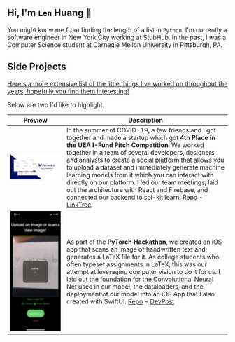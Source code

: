 ## Hi, I'm `Len` Huang 👋

You might know me from finding the length of a list in `Python`. I'm currently a software engineer in New York City working at StubHub. In the past, I was a Computer Science student at Carnegie Mellon University in Pittsburgh, PA.

## Side Projects

[Here's a more extensive list of the little things I've worked on throughout the years, hopefully you find them interesting!](https://github.com/lenghuang/lenghuang/MoreProjects)

Below are two I'd like to highlight.

| Preview | Description |
| --- | --- |
| <img src="MoreProjects/assets/mlforall.png" width="800"> | In the summer of COVID-19, a few friends and I got together and made a startup which got **4th Place in the UEA I-Fund Pitch Competition**. We worked together in a team of several developers, designers, and analysts to create a social platform that allows you to upload a dataset and immediately generate machine learning models from it which you can interact with directly on our platform. I led our team meetings, laid out the architecture with React and Firebase, and connected our backend to sci-kit learn. [Repo](https://github.com/mlforall-app/mlforall) - [LinkTree](https://linktr.ee/mlforall)|
| <img src="MoreProjects/assets/pictex.jpeg" height="275"> | As part of the **PyTorch Hackathon**, we created an iOS app that scans an image of handwritten text and generates a LaTeX file for it. As college students who often typeset assignments in LaTeX, this was our attempt at leveraging computer vision to do it for us. I laid out the foundation for the Convolutional Neural Net used in our model, the dataloaders, and the deployment of our model into an iOS App that I also created with SwiftUI. [Repo](https://github.com/lenghuang/picTex) - [DevPost](https://devpost.com/software/pictex) |